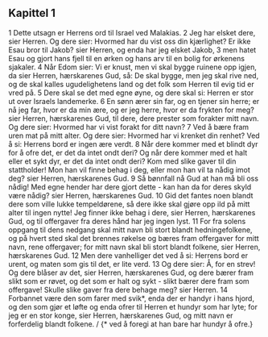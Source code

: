 ## Kapittel 1

1 Dette utsagn er Herrens ord til Israel ved Malakias.
2 Jeg har elsket dere, sier Herren. Og dere sier: Hvormed har du vist oss din kjærlighet? Er ikke Esau bror til Jakob? sier Herren, og enda har jeg elsket Jakob,
3 men hatet Esau og gjort hans fjell til en ørken og hans arv til en bolig for ørkenens sjakaler.
4 Når Edom sier: Vi er knust, men vi skal bygge ruinene opp igjen, da sier Herren, hærskarenes Gud, så: De skal bygge, men jeg skal rive ned, og de skal kalles ugudelighetens land og det folk som Herren til evig tid er vred på.
5 Dere skal se det med egne øyne, og dere skal si: Herren er stor ut over Israels landemerke.
6 En sønn ærer sin far, og en tjener sin herre; er nå jeg far, hvor er da min ære, og er jeg herre, hvor er da frykten for meg? sier Herren, hærskarenes Gud, til dere, dere prester som forakter mitt navn. Og dere sier: Hvormed har vi vist forakt for ditt navn?
7 Ved å bære fram uren mat på mitt alter. Og dere sier: Hvormed har vi krenket din renhet? Ved å si: Herrens bord er ingen ære verdt.
8 Når dere kommer med et blindt dyr for å ofre det, er det da intet ondt deri? Og når dere kommer med et halt eller et sykt dyr, er det da intet ondt deri? Kom med slike gaver til din stattholder! Mon han vil finne behag i deg, eller mon han vil ta nådig imot deg? sier Herren, hærskarenes Gud.
9 Så bønnfall nå Gud at han må bli oss nådig! Med egne hender har dere gjort dette - kan han da for deres skyld være nådig? sier Herren, hærskarenes Gud.
10 Gid det fantes noen blandt dere som ville lukke tempeldørene, så dere ikke skal gjøre opp ild på mitt alter til ingen nytte! Jeg finner ikke behag i dere, sier Herren, hærskarenes Gud, og til offergaver fra deres hånd har jeg ingen lyst.
11 For fra solens oppgang til dens nedgang skal mitt navn bli stort blandt hedningefolkene, og på hvert sted skal det brennes røkelse og bæres fram offergaver for mitt navn, rene offergaver; for mitt navn skal bli stort blandt folkene, sier Herren, hærskarenes Gud.
12 Men dere vanhelliger det ved å si: Herrens bord er urent, og maten som gis til det, er lite verd.
13 Og dere sier: Å, for en strev! Og dere blåser av det, sier Herren, hærskarenes Gud, og dere bærer fram slikt som er røvet, og det som er halt og sykt - slikt bærer dere fram som offergave! Skulle slike gaver fra dere behage meg? sier Herren.
14 Forbannet være den som farer med svik*, enda der er handyr i hans hjord, og den som gjør et løfte og enda ofrer til Herren et hundyr som har lyte; for jeg er en stor konge, sier Herren, hærskarenes Gud, og mitt navn er forferdelig blandt folkene. / {* ved å foregi at han bare har hundyr å ofre.}
